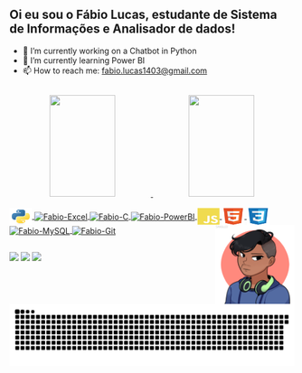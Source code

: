 ## Oi eu sou o Fábio Lucas, estudante de Sistema de Informações e Analisador de dados!

- 🔭 I’m currently working on a Chatbot in Python
- 🌱 I’m currently learning Power BI
- 📫 How to reach me: fabio.lucas1403@gmail.com

##

<div align="center">
  <a href="https://github.com/fabiolucasmaciel">
  <img height="180em" width="48%" src="https://github-readme-stats.vercel.app/api?username=fabiolucasmaciel&show_icons=true&theme=dracula&include_all_commits=true&count_private=true"/>
  <img height="180em" width="48%" src="https://github-readme-stats.vercel.app/api/top-langs/?username=fabiolucasmaciel&layout=compact&langs_count=7&theme=dracula"/>
</div>
  
<div style="display: inline_block"><br>
  <img align="center" alt="Fabio-Python" height="30" width="40" src="https://raw.githubusercontent.com/devicons/devicon/master/icons/python/python-original.svg">
  <img align="center" alt="Fabio-Excel" height="32" width="32" src="https://cdn-0.imagensemoldes.com.br/wp-content/uploads/2020/09/Imagem-Logo-Excel-PNG.png">
  <img align="center" alt="Fabio-C" height="30" width="40" src="https://cdn.jsdelivr.net/gh/devicons/devicon/icons/c/c-original.svg" />
  <img align="center" alt="Fabio-PowerBI" height="30" width="27" src="https://i0.wp.com/indiciatraining.com/wp-content/uploads/2019/10/power-bi_logo_transparent.png?fit=1300%2C1356&ssl=1">
  <img align="center" alt="Fabio-Js" height="30" width="40" src="https://raw.githubusercontent.com/devicons/devicon/master/icons/javascript/javascript-plain.svg">
  <img align="center" alt="Fabio-HTML" height="30" width="40" src="https://raw.githubusercontent.com/devicons/devicon/master/icons/html5/html5-original.svg">
  <img align="center" alt="Fabio-CSS" height="30" width="40" src="https://raw.githubusercontent.com/devicons/devicon/master/icons/css3/css3-original.svg">
  <img align="center" alt="Fabio-MySQL" height="30" width="40"  src="https://cdn.jsdelivr.net/gh/devicons/devicon/icons/mysql/mysql-plain.svg" />
  <img align="center" alt="Fabio-Git" height="30" width="40" src="https://cdn.jsdelivr.net/gh/devicons/devicon/icons/git/git-plain.svg" />
  <img align="right" alt="Fabio-pic" height="140" src="https://github.com/fabiolucasmaciel/fabiolucasmaciel/blob/main/assets/fabio-anime.png">
</div>
  
  ##
 
<div> 
  <a href="https://instagram.com/fabio.lucas1403" target="_blank"><img src="https://img.shields.io/badge/-Instagram-%23E4405F?style=for-the-badge&logo=instagram&logoColor=white" target="_blank"></a>
  <a href = "mailto:fabio.lucas1403@gmail.com"><img src="https://img.shields.io/badge/-Gmail-%23333?style=for-the-badge&logo=gmail&logoColor=white" target="_blank"></a>
  <a href="https://www.linkedin.com/in/fabio-lucas-maciel-98bb6b212/" target="_blank"><img src="https://img.shields.io/badge/-LinkedIn-%230077B5?style=for-the-badge&logo=linkedin&logoColor=white" target="_blank"></a> 
 
  ![Snake animation](https://github.com/fabiolucasmaciel/fabiolucasmaciel/blob/output/github-contribution-grid-snake.svg)
 
</div>
